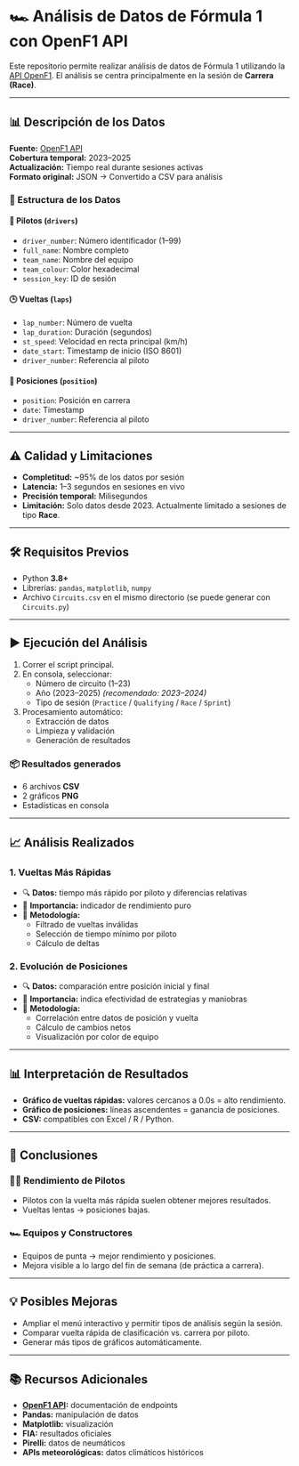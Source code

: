 # 🏎️ Análisis de Datos de Fórmula 1 con OpenF1 API

Este repositorio permite realizar análisis de datos de Fórmula 1 utilizando la [API OpenF1](https://api.openf1.org/v1/). El análisis se centra principalmente en la sesión de **Carrera (Race)**.

---

## 📊 Descripción de los Datos

**Fuente:** [OpenF1 API](https://api.openf1.org/v1/)  
**Cobertura temporal:** 2023–2025  
**Actualización:** Tiempo real durante sesiones activas  
**Formato original:** JSON → Convertido a CSV para análisis  

### 🧱 Estructura de los Datos

#### 👤 Pilotos (`drivers`)
- `driver_number`: Número identificador (1–99)
- `full_name`: Nombre completo
- `team_name`: Nombre del equipo
- `team_colour`: Color hexadecimal
- `session_key`: ID de sesión

#### 🕒 Vueltas (`laps`)
- `lap_number`: Número de vuelta
- `lap_duration`: Duración (segundos)
- `st_speed`: Velocidad en recta principal (km/h)
- `date_start`: Timestamp de inicio (ISO 8601)
- `driver_number`: Referencia al piloto

#### 🏁 Posiciones (`position`)
- `position`: Posición en carrera
- `date`: Timestamp
- `driver_number`: Referencia al piloto

---

## ⚠️ Calidad y Limitaciones

- **Completitud:** ~95% de los datos por sesión
- **Latencia:** 1–3 segundos en sesiones en vivo
- **Precisión temporal:** Milisegundos
- **Limitación:** Solo datos desde 2023. Actualmente limitado a sesiones de tipo **Race**.

---

## 🛠️ Requisitos Previos

- Python **3.8+**
- Librerías: `pandas`, `matplotlib`, `numpy`
- Archivo `Circuits.csv` en el mismo directorio (se puede generar con `Circuits.py`)

---

## ▶️ Ejecución del Análisis

1. Correr el script principal.
2. En consola, seleccionar:
   - Número de circuito (1–23)
   - Año (2023–2025) *(recomendado: 2023–2024)*
   - Tipo de sesión (`Practice` / `Qualifying` / `Race` / `Sprint`)
3. Procesamiento automático:
   - Extracción de datos
   - Limpieza y validación
   - Generación de resultados

### 📦 Resultados generados
- 6 archivos **CSV**
- 2 gráficos **PNG**
- Estadísticas en consola

---

## 📈 Análisis Realizados

### 1. Vueltas Más Rápidas

- 🔍 **Datos:** tiempo más rápido por piloto y diferencias relativas
- 🎯 **Importancia:** indicador de rendimiento puro
- 🧮 **Metodología:**
  - Filtrado de vueltas inválidas
  - Selección de tiempo mínimo por piloto
  - Cálculo de deltas

### 2. Evolución de Posiciones

- 🔍 **Datos:** comparación entre posición inicial y final
- 🎯 **Importancia:** indica efectividad de estrategias y maniobras
- 🧮 **Metodología:**
  - Correlación entre datos de posición y vuelta
  - Cálculo de cambios netos
  - Visualización por color de equipo

---

## 📊 Interpretación de Resultados

- **Gráfico de vueltas rápidas:** valores cercanos a 0.0s = alto rendimiento.
- **Gráfico de posiciones:** líneas ascendentes = ganancia de posiciones.
- **CSV:** compatibles con Excel / R / Python.

---

## 📌 Conclusiones

### 🧑‍✈️ Rendimiento de Pilotos
- Pilotos con la vuelta más rápida suelen obtener mejores resultados.
- Vueltas lentas → posiciones bajas.

### 🏎️ Equipos y Constructores
- Equipos de punta → mejor rendimiento y posiciones.
- Mejora visible a lo largo del fin de semana (de práctica a carrera).

---

## 💡 Posibles Mejoras

- Ampliar el menú interactivo y permitir tipos de análisis según la sesión.
- Comparar vuelta rápida de clasificación vs. carrera por piloto.
- Generar más tipos de gráficos automáticamente.

---

## 📚 Recursos Adicionales

- **[OpenF1 API](https://api.openf1.org/v1/):** documentación de endpoints
- **Pandas:** manipulación de datos
- **Matplotlib:** visualización
- **FIA:** resultados oficiales
- **Pirelli:** datos de neumáticos
- **APIs meteorológicas:** datos climáticos históricos

